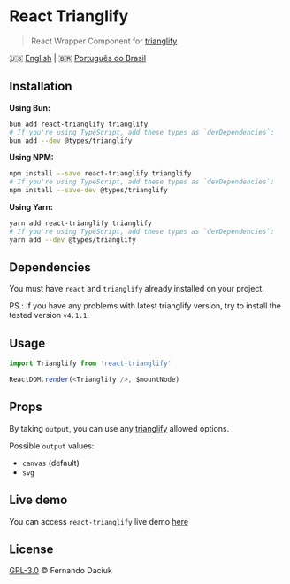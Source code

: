 # React Trianglify

> React Wrapper Component for [trianglify][trianglify-url]

:us: [English][en-docs] | :brazil: [Português do Brasil][pt-br-docs]

## Installation

**Using Bun:**

```sh
bun add react-trianglify trianglify
# If you're using TypeScript, add these types as `devDependencies`:
bun add --dev @types/trianglify
```

**Using NPM:**

```sh
npm install --save react-trianglify trianglify
# If you're using TypeScript, add these types as `devDependencies`:
npm install --save-dev @types/trianglify
```

**Using Yarn:**

```sh
yarn add react-trianglify trianglify
# If you're using TypeScript, add these types as `devDependencies`:
yarn add --dev @types/trianglify
```

## Dependencies

You must have `react` and `trianglify` already installed on your project.

PS.: If you have any problems with latest trianglify version, try to install the tested version `v4.1.1`.

## Usage

```js
import Trianglify from 'react-trianglify'

ReactDOM.render(<Trianglify />, $mountNode)
```

## Props

By taking `output`, you can use any [trianglify][trianglify-url-options] allowed options.

Possible `output` values:

- `canvas` (default)
- `svg`

## Live demo

You can access `react-trianglify` live demo [here][demo-url]

## License

[GPL-3.0][license-url] &copy; Fernando Daciuk

[trianglify-url]: https://github.com/qrohlf/trianglify
[trianglify-url-options]: https://github.com/qrohlf/trianglify#-configuration
[demo-url]: https://react-trianglify.vercel.app/
[license-url]: /LICENSE
[en-docs]: /README.md
[pt-br-docs]: /docs/pt-br.md
